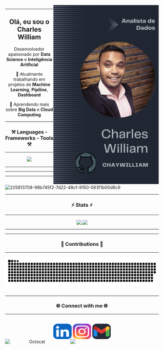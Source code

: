 <div>
  <img align="right" height="590em" src="chay.svg"/>
</div><hr/>
  
  <div align="center">
  <h2>Olá, eu sou o Charles William</h2>
  <p>Desenvolvedor apaixonado por <strong>Data Science</strong> e <strong>Inteligência Artificial</strong></p>

  <p>🔭 Atualmente trabalhando em projetos de <strong>Machine Learning</strong>, <strong>Pipiline</strong>, <strong>Dashboard</strong></p>
  <p>🌱 Aprendendo mais sobre <strong>Big Data</strong> e <strong>Cloud Computing</strong></p>
</div>

<hr/>

<div align="center">
  <h3 align="center">⚒️ Languages - Frameworks - Tools ⚒️</h3><hr/>
    <img src="https://skillicons.dev/icons?i=html,css,js,python,cs,mysql,bootstrap,vscode,figma,git&perline=5" />    
</div>
<hr/>

<hr/>
</div>
<hr/>

![225813708-98b745f2-7d22-48cf-9150-083f1b00d6c9](https://github.com/user-attachments/assets/19e35a4b-bf25-40ae-83a2-cbba3fb6b4a3)
<hr/>
<div align="center">
  <h3 align="center">⚡ Stats ⚡</h3><hr/>
    <a href="https://github.com/anuraghazra/github-readme-stats">
    <img height=200 align="center" src="https://github-readme-stats.vercel.app/api?username=chaywilliam&theme=holi" />
</a>
<a href="https://github.com/anuraghazra/convoychat">
  <img height=200 align="center" src="https://github-readme-stats.vercel.app/api/top-langs?username=chaywilliam&theme=holi&layout=compact&langs_count=8&card_width=320" />
</a>
</div>
<hr/>
<hr/>
<div align="center">
  <h3 align="center">🐍 Contributions 🐍</h3><hr/>
  
  <img alt="snake eating my contributions" src="https://raw.githubusercontent.com/chaywilliam/chaywilliam/output/github-contribution-grid-snake-dark.svg" />
  <br/>
</div>

<hr/>

<div align="center">
  <h3 align="center">🌐 Connect with me 🌐</h3><hr/>
    <div style="display: inline_block" align="center"><br>
    <a href="https://www.linkedin.com/in/charles-william-79b710199/" target="_blank"><img align="center" alt="LinkedIn" height="50" width="60" src="https://raw.githubusercontent.com/tandpfun/skill-icons/65dea6c4eaca7da319e552c09f4cf5a9a8dab2c8/icons/LinkedIn.svg"></a>
    <a href="https://www.instagram.com/charleswilliam_oficial" target="_blank"><img align="center" alt="Instagram" height="50" width="60" src="https://raw.githubusercontent.com/tandpfun/skill-icons/65dea6c4eaca7da319e552c09f4cf5a9a8dab2c8/icons/Instagram.svg"></a>
    <a href="mailto:chaywilliam6@gmail.com" target="_blank"><img align="center" alt="Gmail" height="50" width="60" src="https://raw.githubusercontent.com/tandpfun/skill-icons/65dea6c4eaca7da319e552c09f4cf5a9a8dab2c8/icons/Gmail-Dark.svg"></a>
      <div style="display: flex; justify-content: center; align-items: center; gap: 20px; width: 100%;">
  <img  src="https://github.com/user-attachments/assets/0393b1e7-6d2a-44e0-99e9-47308f9214d7" alt="Octocat" width="200">
  <img  src="https://github.com/user-attachments/assets/ca57b924-8325-402d-9d2b-2d942749c33e" width="300">
</div>
